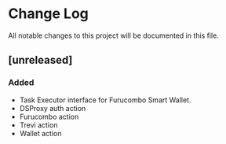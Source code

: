 # Change Log

All notable changes to this project will be documented in this file.

## [unreleased]

### Added

- Task Executor interface for Furucombo Smart Wallet.
- DSProxy auth action
- Furucombo action
- Trevi action
- Wallet action
